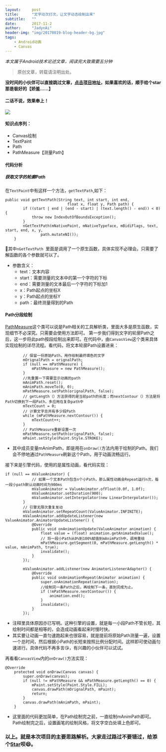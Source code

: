 ```yaml
---
layout:     post
title:      "文字动次打次，让文字动态绘制出来"
subtitle:   ""
date:       2017-11-2
author:     "JadynAi"
header-img: "img/20170819-blog-header-bg.jpg"
tags:
    - Android动画
    - Canvas
---
```


*本文属于Android技术论述文章，阅读完大致需要五分钟*   
>原创文章，转载请注明出处。 

**没时间的小伙伴可以直接跳过文章，[点击项目地址](https://github.com/JadynAi/LoadingLovely/tree/master/app/src/main/java/com/example/jadynai/loadinglovely/animtext)，如果喜欢的话，顺手给个star那是极好的【娇羞……】**

#### 二话不说，效果奉上！
![](https://wx3.sinaimg.cn/mw690/a28b91d8gy1fp397j2ow4g20bb0bn1fn.gif)

#### 知识点序列：
- Canvas绘制
- TextPaint
- Path
- PathMeasure【测量Path】

#### 代码分析
##### 获取文字的轮廓Path
在`TextPaint`中有这样一个方法，`getTextPath`,如下：

```
public void getTextPath(String text, int start, int end,
                            float x, float y, Path path) {
        if ((start | end | (end - start) | (text.length() - end)) < 0) {
            throw new IndexOutOfBoundsException();
        }
        nGetTextPath(mNativePaint, mNativeTypeface, mBidiFlags, text, start, end, x, y,
                path.mutateNI());
    }
```
👀其中`nGetTextPath `里面是调用了一个原生函数，具体实现不必理会。只需要了解函数的各个参数就可以了。


- 参数含义：
   - text：文本内容
   - start：需要测量的文本中的第一个字符的下标
   - end：需要测量的文本最后一个字符的下标加1
   - x：Path起点的坐标X
   - y：Path起点的坐标Y
   - path：最终测量得到的Path  

#### Path分段绘制
[PathMeasure](http://blog.csdn.net/eclipsexys/article/details/51992473)这个类可以说是Path相关的工具解析类，里面大多是原生函数，实现细节不必深究。只需要会使用方法即可。
第一步我们得到文字的轮廓Path之后，这一步将此path按段绘制出来即可。在代码中，由`CanvasView`这个类来具体实现绘制的详尽流程。看代码，将文本轮廓Path设置进来：

```
 		// 保留一份原始Path，用作绘制最终填色的文字
        mOrignalPath = orignalPath;
        if (null == mPathMeasure) {
            mPathMeasure = new PathMeasure();
        }
        //先重置一下需要显示动画的path
        mAnimPath.reset();
        mAnimPath.moveTo(0, 0);
        mPathMeasure.setPath(orignalPath, false);
        // getLength（）方法获得的是当前path的长度；而nextContour（）方法是将Path切换到下一段Path，多应用在复杂path中
        mTextCount = 0;
        // 计算文字总共有多少段Path
        while (mPathMeasure.nextContour()) {
            mTextCount++;
        }
        // PathMeasure重新设置一次
        mPathMeasure.setPath(orignalPath, false);
        mPaint.setStyle(Paint.Style.STROKE);
```
- 其中成员变量mAnimPath，即是用在`onDraw()`方法内用于绘制的Path。我们会不停地通过`PathMeasure`刷新这个Path，用于动画流畅运行。

接下来是引擎代码，使用的是属性动画，看代码实现：

```
if (null == mValueAnimator) {
            // 如果一个文本Path包含n个小Path，那么属性动画会Repeat运行n次，每一段小path默认动画时间为900ms
            mValueAnimator = ValueAnimator.ofFloat(0.0f, 1.0f);
            mValueAnimator.setDuration(900);
            mValueAnimator.setInterpolator(new LinearInterpolator());
        }
        // 引擎无限次重复发动
        mValueAnimator.setRepeatCount(ValueAnimator.INFINITE);
        mValueAnimator.addUpdateListener(new ValueAnimator.AnimatorUpdateListener() {
            @Override
            public void onAnimationUpdate(ValueAnimator animation) {
                float value = (float) animation.getAnimatedValue();
                // 将一段小Path从0%到100%赋值到mAnimPath中，调用重绘
                mPathMeasure.getSegment(0, mPathMeasure.getLength() * value, mAnimPath, true);
                invalidate();
            }
        });

        mValueAnimator.addListener(new AnimatorListenerAdapter() {
            @Override
            public void onAnimationRepeat(Animator animation) {
                super.onAnimationRepeat(animation);
                //绘制完一条Path之后，再绘制下一条，直到完成为止。
                if (!mPathMeasure.nextContour()) {
                    animation.end();
                }
                invalidate();
            }
        });
```
- 注释里具体原因亦已写明。这种引擎的设置，就是每一小段Path不管长短，其绘制时间都是相等的，会造成动画看起来时慢时快。
- 其实要让动画一直匀速跑起来也很容易，就是提前将原始Path测量一遍，设置一个总时间，然后根据小Path的长短来按照比例分配时间。这样即可使动画匀速进行。具体代码不再多言😘，有兴趣的小伙伴可以试试。

再看看`CanvasView`内的`onDraw()`方法实现：

```
@Override
    protected void onDraw(Canvas canvas) {
        super.onDraw(canvas);
        if (null != mPathMeasure && mPathMeasure.getLength() == 0) {
            mPaint.setStyle(Paint.Style.FILL);
            canvas.drawPath(mOrignalPath, mPaint);
            return;
        }
        canvas.drawPath(mAnimPath, mPaint);
    }

```
- 这里面的代码更加简单，在Path绘制完之前，一直绘制mAnimPath即可。Path绘制完之后，设置画笔的绘制风格，将文字空白处填上色即可。

### 以上。就是本次项目的主要思路解析。大家走过路过不要错过，给添个[Star](https://github.com/JadynAi/LoadingLovely/tree/master/app/src/main/java/com/example/jadynai/loadinglovely/animtext)呗😄。








